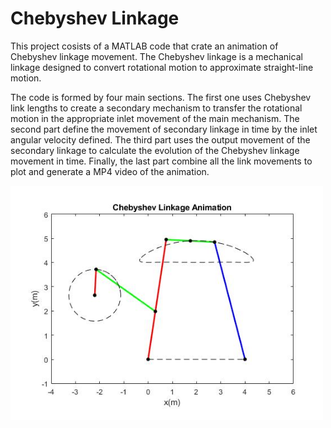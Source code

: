 # Chebyshev Linkage

This project cosists of a MATLAB code that crate an animation of Chebyshev linkage movement. The Chebyshev linkage is a mechanical linkage designed to convert rotational motion to approximate straight-line motion.

The code is formed by four main sections. The first one uses Chebyshev link lengths to create a secondary mechanism to transfer the rotational motion in the appropriate inlet movement of the main mechanism. The second part define the movement of secondary linkage in time by the inlet angular velocity defined. The third part uses the output movement of the secondary linkage to calculate the evolution of the Chebyshev linkage movement in time. Finally, the last part combine all the link movements to plot and generate a MP4 video of the animation.

<img src="images/img1.jpg" width="500">
